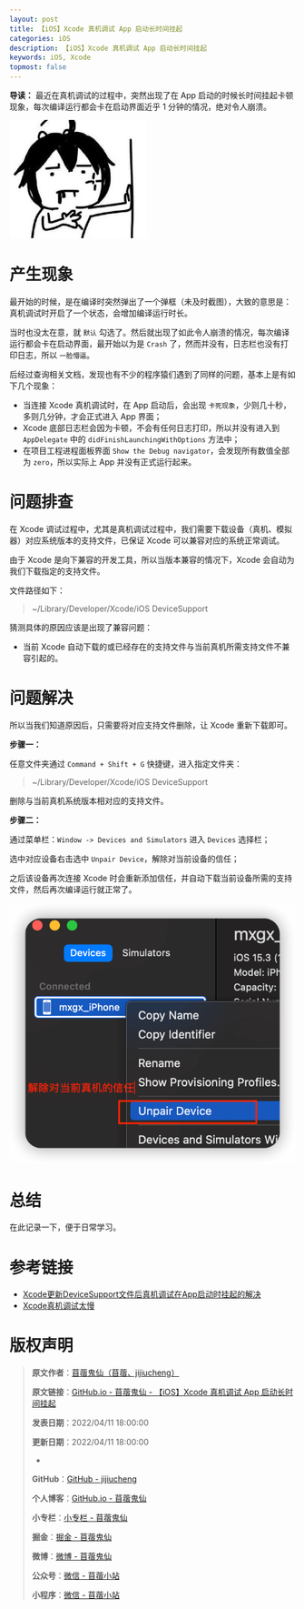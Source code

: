 ```yaml
---
layout: post
title: 【iOS】Xcode 真机调试 App 启动长时间挂起
categories: iOS
description: 【iOS】Xcode 真机调试 App 启动长时间挂起
keywords: iOS, Xcode
topmost: false
---
```


**导读：** 
最近在真机调试的过程中，突然出现了在 App 启动的时候长时间挂起卡顿现象，每次编译运行都会卡在启动界面近乎 1 分钟的情况，绝对令人崩溃。

![内心崩溃](/images/Emoji/Emoji-hematemesis.png)

# 产生现象

最开始的时候，是在编译时突然弹出了一个弹框（未及时截图），大致的意思是：真机调试时开启了一个状态，会增加编译运行时长。

当时也没太在意，就 `默认` 勾选了。然后就出现了如此令人崩溃的情况，每次编译运行都会卡在启动界面，最开始以为是 `Crash` 了，然而并没有，日志栏也没有打印日志，所以 `一脸懵逼`。

后经过查询相关文档，发现也有不少的程序猿们遇到了同样的问题，基本上是有如下几个现象：
- 当连接 Xcode 真机调试时，在 App 启动后，会出现 `卡死现象`，少则几十秒，多则几分钟，才会正式进入 App 界面；
- Xcode 底部日志栏会因为卡顿，不会有任何日志打印，所以并没有进入到 `AppDelegate` 中的 `didFinishLaunchingWithOptions` 方法中；
- 在项目工程进程面板界面 `Show the Debug navigator`，会发现所有数值全部为 `zero`，所以实际上 App 并没有正式运行起来。

# 问题排查

在 Xcode 调试过程中，尤其是真机调试过程中，我们需要下载设备（真机、模拟器）对应系统版本的支持文件，已保证 Xcode 可以兼容对应的系统正常调试。

由于 Xcode 是向下兼容的开发工具，所以当版本兼容的情况下，Xcode 会自动为我们下载指定的支持文件。

文件路径如下：
> ~/Library/Developer/Xcode/iOS DeviceSupport

猜测具体的原因应该是出现了兼容问题：
- 当前 Xcode 自动下载的或已经存在的支持文件与当前真机所需支持文件不兼容引起的。

# 问题解决

所以当我们知道原因后，只需要将对应支持文件删除，让 Xcode 重新下载即可。

**步骤一：**

任意文件夹通过 `Command + Shift + G` 快捷键，进入指定文件夹：

> ~/Library/Developer/Xcode/iOS DeviceSupport

删除与当前真机系统版本相对应的支持文件。

**步骤二：**

通过菜单栏：`Window -> Devices and Simulators` 进入 `Devices` 选择栏；

选中对应设备右击选中 `Unpair Device`，解除对当前设备的信任；

之后该设备再次连接 Xcode 时会重新添加信任，并自动下载当前设备所需的支持文件，然后再次编译运行就正常了。

![Unpair Device](/images/iOS/2022-04-11-Xcode-iPhone-Debug-TimeOut-01.png)

# 总结

在此记录一下，便于日常学习。

# 参考链接

- [Xcode更新DeviceSupport文件后真机调试在App启动时挂起的解决](https://kinds.blog.csdn.net/article/details/106987189)
- [Xcode真机调试太慢](https://blog.csdn.net/weixin_42979360/article/details/111276171)

# 版权声明

> **原文作者**：[苜蓿鬼仙（苜蓿、jijiucheng）](https://jijiucheng.github.io/)
> 
> **原文链接**：[GitHub.io - 苜蓿鬼仙 - 【iOS】Xcode 真机调试 App 启动长时间挂起](https://jijiucheng.github.io/2022/04/11/Xcode-iPhone-Debug-TimeOut/)
> 
> **发表日期**：2022/04/11 18:00:00
> 
> **更新日期**：2022/04/11 18:00:00
> 
> -
> 
> **GitHub**：[GitHub - jijiucheng](https://github.com/jijiucheng)
> 
> **个人博客**：[GitHub.io - 苜蓿鬼仙](https://jijiucheng.github.io)
> 
> **小专栏**：[小专栏 - 苜蓿鬼仙](https://xiaozhuanlan.com/u/6667468960)
> 
> **掘金**：[掘金 - 苜蓿鬼仙](https://juejin.im/user/5a31e95c51882533d023137d)
> 
> **微博**：[微博 - 苜蓿鬼仙](https://weibo.com/u/1585459545)
> 
> **公众号**：[微信 - 苜蓿小站](#)
> 
> **小程序**：[微信 - 苜蓿小站](#)


